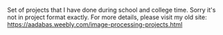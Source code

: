 Set of projects that I have done during school and college time. Sorry it's not in project format exactly.
For more details, please visit my old site: https://aadabas.weebly.com/image-processing-projects.html
